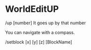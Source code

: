 # WorldEditUP

/up [number] It goes up by that number

You can navigate with a compass.

/setblock [x] [y] [z] [BlockName]
